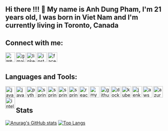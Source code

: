 ## Hi there !!! 👋 My name is Anh Dung Pham, I'm 21 years old, I was born in Viet Nam and I'm currently living in Toronto, Canada

## Connect with me:

[<img align="left" alt="website" width="30px" src="https://icons-for-free.com/iconfiles/png/512/high+quality+social+social+media+square+website+www+icon-1320192619856305568.png" />][website]
[<img align="left" alt="gmail" width="30px" src="https://cdn-icons-png.flaticon.com/512/281/281769.png" />][gmail]
[<img align="left" alt="linkedIn" width="30px" src="https://cdn-icons-png.flaticon.com/512/174/174857.png" />][linkedin]
[<img align="left" alt="instagram" width="30px" src="https://upload.wikimedia.org/wikipedia/commons/thumb/a/a5/Instagram_icon.png/1024px-Instagram_icon.png" />][instagram]
[<img align="left" alt="facebook" width="30px" src="https://cdn-icons-png.flaticon.com/512/124/124010.png" />][facebook]

[website]: https://stanleypham.com
[gmail]: mailto:phamanhdung1813@gmail.com
[linkedin]: https://www.linkedin.com/in/anh-dung-pham-38830b1a6/
[instagram]: https://www.instagram.com/adphmm/
[facebook]: https://www.facebook.com/anhdung.pham.1318
<br />
<br />

## Languages and Tools:
<img align="left" alt="java" height="35px" width="30px" src="https://www.probytes.net/wp-content/uploads/2018/07/java-logo-vector-768x768.png" />
<img align="left" alt="javascript" height="35px" width="30px" src="https://upload.wikimedia.org/wikipedia/commons/6/6a/JavaScript-logo.png" />
<img align="left" alt="python" height="35px" width="30px" src="https://upload.wikimedia.org/wikipedia/commons/thumb/1/1f/Python_logo_01.svg/600px-Python_logo_01.svg.png" />

<img align="left" alt="springboot" height="35px" width="30px" src="https://turreta.com/wp-content/uploads/2017/01/spring-boot-project-logo.png" />
<img align="left" alt="springmvc" height="35px" width="30px" src="https://gillesfiguiere.com/img/spring-boot.svg" />
<img align="left" alt="springsecurity" height="35px" width="30px" src="https://encrypted-tbn0.gstatic.com/images?q=tbn:ANd9GcTkyN41-wWVbTmbITBIy52nJHLpP8wNcpuf0mOEM5Sz_6yVTy9jTlOGA4sCaySUyrK5Yqo&usqp=CAU" />
<img align="left" alt="springcloud" height="35px" width="30px" src="https://nirajsonawane.github.io/asset/icon-spring-cloud.svg" />
<img align="left" alt="reactjs" height="35px" width="30px" src="https://www.pngitem.com/pimgs/m/664-6644509_icon-react-js-logo-hd-png-download.png" />
<img align="left" alt="mysql" height="35px" width="30px" src="https://www.freepnglogos.com/uploads/logo-mysql-png/logo-mysql-mysql-logo-png-images-are-download-crazypng-21.png" />

<img align="left" alt="github" height="35px" width="30px" src="https://cdn-icons-png.flaticon.com/512/25/25231.png" />
<img align="left" alt="docker" height="35px" width="30px" src="https://www.docker.com/sites/default/files/d8/2019-07/vertical-logo-monochromatic.png" />
<img align="left" alt="kubernetes" height="35px" width="30px" src="https://upload.wikimedia.org/wikipedia/commons/thumb/3/39/Kubernetes_logo_without_workmark.svg/1200px-Kubernetes_logo_without_workmark.svg.png" />
<img align="left" alt="jenkins" height="35px" width="30px" src="https://upload.wikimedia.org/wikipedia/commons/thumb/e/e9/Jenkins_logo.svg/1200px-Jenkins_logo.svg.png" />

<img align="left" alt="aws" height="35px" width="30px" src="https://www.laurel-group.com/wp-content/uploads/AWS-logo.png" />
<img align="left" alt="azure" height="35px" width="30px" src="https://swimburger.net/media/0zcpmk1b/azure.jpg" />

<img align="left" alt="intellij" height="35px" width="30px" src="https://upload.wikimedia.org/wikipedia/commons/thumb/9/9c/IntelliJ_IDEA_Icon.svg/1024px-IntelliJ_IDEA_Icon.svg.png" />
<br />
<br />

## Stats
[![Anurag's GitHub stats](https://github-readme-stats.vercel.app/api?username=phamanhdung1813&show_icons=true)](https://github.com/anuraghazra/github-readme-stats)
[![Top Langs](https://github-readme-stats.vercel.app/api/top-langs/?username=phamanhdung1813&layout=compact&exclude_repo=anhdungpham-portfolio&hide=javascript)](https://github.com/anuraghazra/github-readme-stats)
